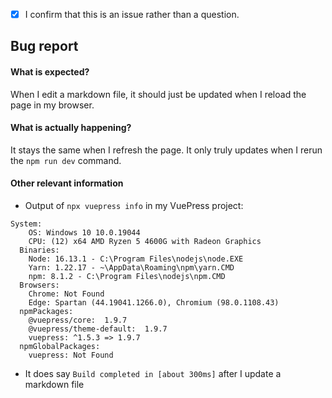 <!-- Please don't delete this template or we'll close your issue -->
<!-- Before creating an issue please make sure you are using the latest version of VuePress. -->

<!-- Please confirm you will submit an issue. -->
<!-- Issues which contain questions or support requests will be closed. -->
<!-- (Update "[ ]" to "[x]" to check a box) -->

- [x] I confirm that this is an issue rather than a question.

<!-- Please ask questions via following several ways. -->
<!-- https://vue-land.js.org/ -->
<!-- https://forum.vuejs.org/ -->
<!-- https://stackoverflow.com/questions/ask?tags=vuepress -->

## Bug report

#### What is expected?
When I edit a markdown file, it should just be updated when I reload the page in my browser.

#### What is actually happening?
It stays the same when I refresh the page. It only truly updates when I rerun the `npm run dev` command.

#### Other relevant information

- Output of `npx vuepress info` in my VuePress project:
```
System:
    OS: Windows 10 10.0.19044
    CPU: (12) x64 AMD Ryzen 5 4600G with Radeon Graphics
  Binaries:
    Node: 16.13.1 - C:\Program Files\nodejs\node.EXE
    Yarn: 1.22.17 - ~\AppData\Roaming\npm\yarn.CMD
    npm: 8.1.2 - C:\Program Files\nodejs\npm.CMD
  Browsers:
    Chrome: Not Found
    Edge: Spartan (44.19041.1266.0), Chromium (98.0.1108.43)
  npmPackages:
    @vuepress/core:  1.9.7
    @vuepress/theme-default:  1.9.7
    vuepress: ^1.5.3 => 1.9.7
  npmGlobalPackages:
    vuepress: Not Found
```

- It does say `Build completed in [about 300ms]` after I update a markdown file